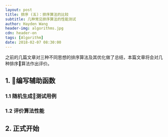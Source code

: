 ```yaml
---
layout: post
title: 排序 (五)：排序算法的比较
subtitle: 几种常见排序算法的性能测试
author: Hayden Wang
header-img: algorithms.jpg
cdn: header-on
tags: [Algorithm]
date: 2018-02-07 08:30:00
---
```


之前的几篇文章对三种不同思想的排序算法及其优化做了总结，本篇文章将会对几种排序算法作出评价。

## 1. 编写辅助函数

### 1.1 随机生成测试用例

### 1.2 评价算法性能

## 2. 正式开始

